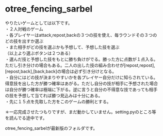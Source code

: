 # otree_fencing_sarbel
やりたいゲームとしては以下です。  
・２人対戦のゲーム  
・各プレイヤーはattack,repost,backの３つの技を使え、毎ラウンドその３つのどの技を出すか選ぶ  
・また相手がどの技を選ぶかも予想して、予想した技を選ぶ  
（以上より選ぶボタンは２つある）  
・選んだ技と予想した技をもとに勝ち負けがでる。勝った方に点数が１点入る。  
ただし引き分けの場合もある。二人の出した技の組み合わせが[repost,repost],[repost,back],[back,back]の場合は必ず引き分けとなる。  
・自分にはどの技が決まりやすいかを各プレイヤー自分だけに知らされている。  
得意技を出した方が勝つ確率はあがる。ただし自分の技が相手に予想された場合は自分が勝つ確率は極端に下がる。逆に言うと自分の不得意な技であっても相手の技を予想して当てれば勝つ見込みは十分にある。  
・先に１５点を先取した方をこのゲームの勝利とする。  

＊一応完成させたつもりですが、まだ動かしていません。setting.pyのところ等を読んでる途中です。
　　

otree_fencing_sarbelが最新版のフォルダです。
